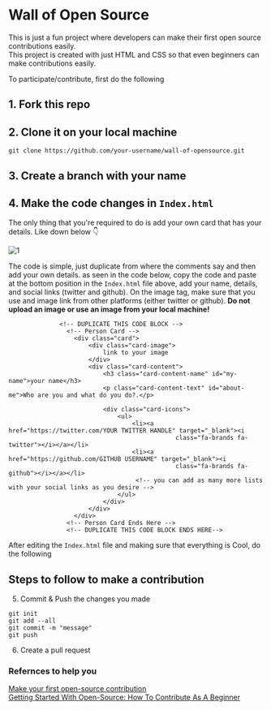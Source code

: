 # Wall of Open Source
This is just a fun project where developers can make their first open source contributions easily.  
This project is created with just HTML and CSS so that even beginners can make contributions easily.  

To participate/contribute, first do the following

## 1. Fork this repo 
## 2. Clone it on your local machine
```
git clone https://github.com/your-username/wall-of-opensource.git
```
## 3. Create a branch with your name
## 4. Make the code changes in `Index.html`


The only thing that you're required to do is add your own card that has your details. Like down below :point_down:

![1](https://user-images.githubusercontent.com/83160332/180177578-8bfa6b2e-424f-4496-8e94-44bf7c4f7237.jpeg)


The code is simple, just duplicate from where the comments say and then add your own details. as seen in the code below, copy the code and paste at the bottom position in the `Index.html` file above, add your name, details, and social links (twitter and github). On the image tag, make sure that you use and image link from other platforms (either twitter or github). **Do not upload an image or use an image from your local machine!**
```
              <!-- DUPLICATE THIS CODE BLOCK -->
                <!-- Person Card -->
                  <div class="card">
                      <div class="card-image">
                          link to your image
                      </div>
                      <div class="card-content">
                          <h3 class="card-content-name" id="my-name">your name</h3>
                          <p class="card-content-text" id="about-me">Who are you and what do you do?.</p>

                          <div class="card-icons">
                              <ul>
                                  <li><a href="https://twitter.com/YOUR TWITTER HANDLE" target="_blank"><i
                                              class="fa-brands fa-twitter"></i></a></li>
                                  <li><a href="https://github.com/GITHUB USERNAME" target="_blank"><i
                                              class="fa-brands fa-github"></i></a></li>
                                   <!-- you can add as many more lists with your social links as you desire -->
                              </ul>
                          </div>
                      </div>
                  </div>
                <!-- Person Card Ends Here -->
                <!-- DUPLICATE THIS CODE BLOCK ENDS HERE-->

```
After editing the `Index.html` file and making sure that everything is Cool, do the following

## Steps to follow to make a contribution  

5. Commit & Push the changes you made
```
git init 
git add --all
git commit -m "message"
git push
```
6. Create a pull request

### Refernces to help you 
[Make your first open-source contribution](https://tech.dineshs91.com/first-open-source-contribution)  
[Getting Started With Open-Source: How To Contribute As A Beginner](https://catalins.tech/getting-started-with-open-source-how-to-contribute-as-a-beginner) 
